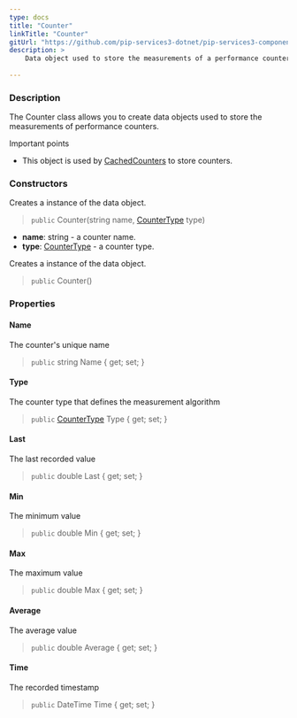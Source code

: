 ```yaml
---
type: docs
title: "Counter"
linkTitle: "Counter"
gitUrl: "https://github.com/pip-services3-dotnet/pip-services3-components-dotnet"
description: >
    Data object used to store the measurements of a performance counter.
   
---
```


### Description

The Counter class allows you to create data objects used to store the measurements of performance counters.

Important points

- This object is used by [CachedCounters](../cached_counters) to store counters.

### Constructors
Creates a instance of the data object.

> `public` Counter(string name, [CounterType](../counter_type) type)

- **name**: string - a counter name.
- **type**: [CounterType](../counter_type) - a counter type.


Creates a instance of the data object.

> `public` Counter()


### Properties


#### Name
The counter's unique name
> `public` string Name { get; set; }

#### Type
The counter type that defines the measurement algorithm
> `public` [CounterType](../counter_type) Type { get; set; }

#### Last
The last recorded value
> `public` double Last { get; set; }

#### Min
The minimum value
> `public` double Min { get; set; }

#### Max
The maximum value
> `public` double Max { get; set; }

#### Average
The average value
> `public` double Average { get; set; }

#### Time
The recorded timestamp
> `public` DateTime Time { get; set; }



